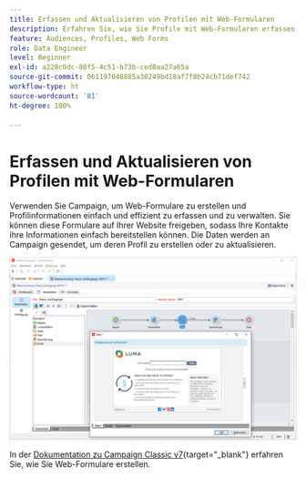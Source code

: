 ```yaml
---
title: Erfassen und Aktualisieren von Profilen mit Web-Formularen
description: Erfahren Sie, wie Sie Profile mit Web-Formularen erfassen und aktualisieren können.
feature: Audiences, Profiles, Web Forms
role: Data Engineer
level: Beginner
exl-id: a228c0dc-80f5-4c51-b73b-ced0aa27a65a
source-git-commit: 061197048885a30249bd18af7f8b24cb71def742
workflow-type: ht
source-wordcount: '81'
ht-degree: 100%

---
```


# Erfassen und Aktualisieren von Profilen mit Web-Formularen

Verwenden Sie Campaign, um Web-Formulare zu erstellen und Profilinformationen einfach und effizient zu erfassen und zu verwalten. Sie können diese Formulare auf Ihrer Website freigeben, sodass Ihre Kontakte ihre Informationen einfach bereitstellen können. Die Daten werden an Campaign gesendet, um deren Profil zu erstellen oder zu aktualisieren.

![](assets/web-form-page.png)

In der [Dokumentation zu Campaign Classic v7](https://experienceleague.adobe.com/docs/campaign-classic/using/designing-content/web-forms/about-web-forms.html?lang=de){target="_blank"} erfahren Sie, wie Sie Web-Formulare erstellen.
